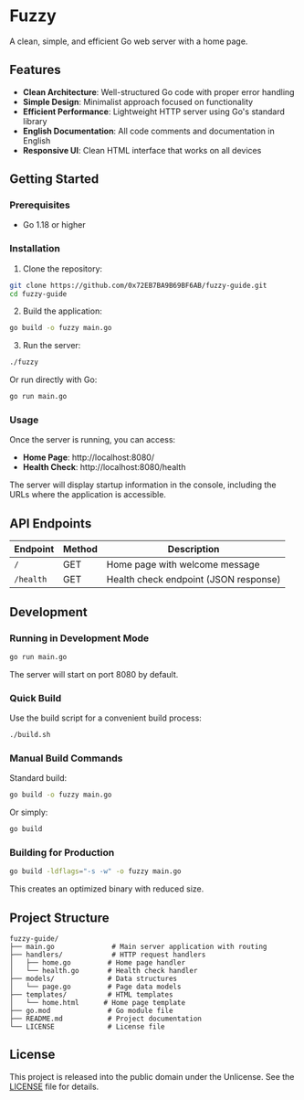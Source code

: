 # Fuzzy

A clean, simple, and efficient Go web server with a home page.

## Features

- **Clean Architecture**: Well-structured Go code with proper error handling
- **Simple Design**: Minimalist approach focused on functionality
- **Efficient Performance**: Lightweight HTTP server using Go's standard library
- **English Documentation**: All code comments and documentation in English
- **Responsive UI**: Clean HTML interface that works on all devices

## Getting Started

### Prerequisites

- Go 1.18 or higher

### Installation

1. Clone the repository:
```bash
git clone https://github.com/0x72EB7BA9B69BF6AB/fuzzy-guide.git
cd fuzzy-guide
```

2. Build the application:
```bash
go build -o fuzzy main.go
```

3. Run the server:
```bash
./fuzzy
```

Or run directly with Go:
```bash
go run main.go
```

### Usage

Once the server is running, you can access:

- **Home Page**: http://localhost:8080/
- **Health Check**: http://localhost:8080/health

The server will display startup information in the console, including the URLs where the application is accessible.

## API Endpoints

| Endpoint | Method | Description |
|----------|--------|-------------|
| `/` | GET | Home page with welcome message |
| `/health` | GET | Health check endpoint (JSON response) |

## Development

### Running in Development Mode

```bash
go run main.go
```

The server will start on port 8080 by default.

### Quick Build

Use the build script for a convenient build process:

```bash
./build.sh
```

### Manual Build Commands

Standard build:
```bash
go build -o fuzzy main.go
```

Or simply:
```bash
go build
```

### Building for Production

```bash
go build -ldflags="-s -w" -o fuzzy main.go
```

This creates an optimized binary with reduced size.

## Project Structure

```
fuzzy-guide/
├── main.go              # Main server application with routing
├── handlers/            # HTTP request handlers
│   ├── home.go         # Home page handler
│   └── health.go       # Health check handler
├── models/             # Data structures
│   └── page.go         # Page data models
├── templates/          # HTML templates
│   └── home.html      # Home page template
├── go.mod              # Go module file
├── README.md           # Project documentation
└── LICENSE             # License file
```

## License

This project is released into the public domain under the Unlicense. See the [LICENSE](LICENSE) file for details.